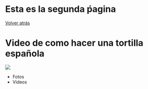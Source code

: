 # Esta es la segunda ṕagina

[Volver atrás](../README.md)

# Video de como hacer una tortilla española

[![](http://img.youtube.com/vi/NxYITudzHlc/0.jpg)](https://www.youtube.com/watch?v=NxYITudzHlc "")
- Fotos
- Videos
